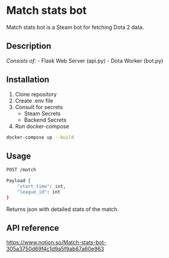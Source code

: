 # Match stats bot

Match stats bot is a Steam bot for fetching Dota 2 data.

## Description
 *Consists of*:
    - Flask Web Server (api.py)
    - Dota Worker (bot.py)

## Installation

1) Clone repository
2) Create .env file
3) Consult for secrets
    - Steam Secrets
    - Backend Secrets
4) Run docker-compose

```bash
docker-compose up --build
```

## Usage

```bash
POST /match
```
```bash
Payload {
    "start_time": int,
    "league_id": int
}
```
Returns json with detailed stats of the match.


## API reference
<https://www.notion.so/Match-stats-bot-305a3750d69f4c1d9a5f9ab67a60e963>